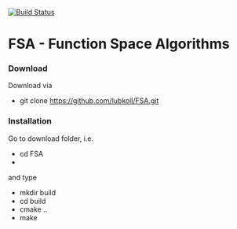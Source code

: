 [![Build Status](https://travis-ci.org/lubkoll/FSA.svg?branch=master)](https://travis-ci.org/lubkoll/FSA/builds)

# FSA - Function Space Algorithms

### Download
Download via
  - git clone https://github.com/lubkoll/FSA.git

### Installation
Go to download folder, i.e.
  - cd FSA
  - 
and type

  - mkdir build
  - cd build
  - cmake ..
  - make
